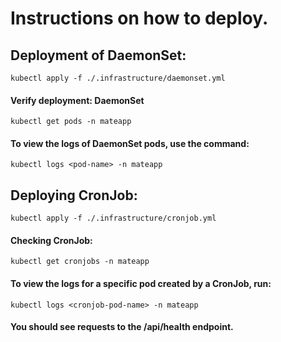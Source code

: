 # Instructions on how to deploy.

## Deployment of DaemonSet:
```
kubectl apply -f ./.infrastructure/daemonset.yml
```
#### Verify deployment: DaemonSet
```
kubectl get pods -n mateapp
```
#### To view the logs of DaemonSet pods, use the command:
```
kubectl logs <pod-name> -n mateapp
```


## Deploying CronJob:
```
kubectl apply -f ./.infrastructure/cronjob.yml
```

#### Checking CronJob:
```
kubectl get cronjobs -n mateapp
```
#### To view the logs for a specific pod created by a CronJob, run:
```
kubectl logs <cronjob-pod-name> -n mateapp
```
#### You should see requests to the /api/health endpoint.
